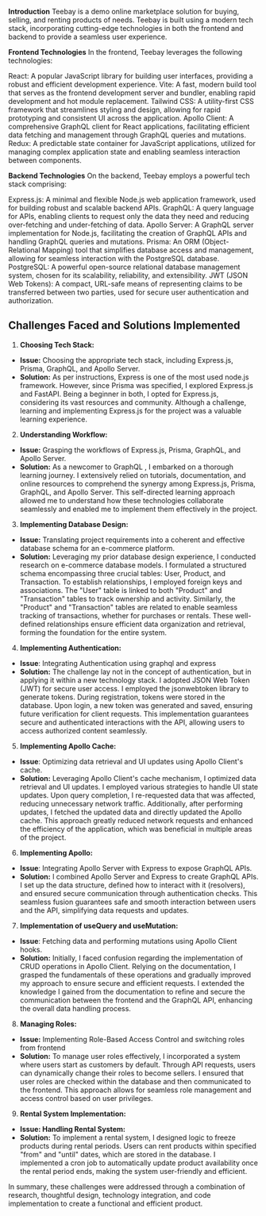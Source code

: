 **Introduction**
Teebay is a demo online marketplace solution for buying, selling, and renting products of needs. Teebay is built using a modern tech stack, incorporating cutting-edge technologies in both the frontend and backend to provide a seamless user experience.

**Frontend Technologies**
In the frontend, Teebay leverages the following technologies:

React: A popular JavaScript library for building user interfaces, providing a robust and efficient development experience.
Vite: A fast, modern build tool that serves as the frontend development server and bundler, enabling rapid development and hot module replacement.
Tailwind CSS: A utility-first CSS framework that streamlines styling and design, allowing for rapid prototyping and consistent UI across the application.
Apollo Client: A comprehensive GraphQL client for React applications, facilitating efficient data fetching and management through GraphQL queries and mutations.
Redux: A predictable state container for JavaScript applications, utilized for managing complex application state and enabling seamless interaction between components.

**Backend Technologies**
On the backend, Teebay employs a powerful tech stack comprising:

Express.js: A minimal and flexible Node.js web application framework, used for building robust and scalable backend APIs.
GraphQL: A query language for APIs, enabling clients to request only the data they need and reducing over-fetching and under-fetching of data.
Apollo Server: A GraphQL server implementation for Node.js, facilitating the creation of GraphQL APIs and handling GraphQL queries and mutations.
Prisma: An ORM (Object-Relational Mapping) tool that simplifies database access and management, allowing for seamless interaction with the PostgreSQL database.
PostgreSQL: A powerful open-source relational database management system, chosen for its scalability, reliability, and extensibility.
JWT (JSON Web Tokens): A compact, URL-safe means of representing claims to be transferred between two parties, used for secure user authentication and authorization.

## Challenges Faced and Solutions Implemented

1.  **Choosing Tech Stack:**

- **Issue:** Choosing the appropriate tech stack, including Express.js, Prisma, GraphQL, and Apollo Server.
- **Solution:** As per instructions, Express is one of the most used node.js framework. However, since Prisma was specified, I explored Express.js and FastAPI. Being a beginner in both, I opted for Express.js, considering its vast resources and community. Although a challenge, learning and implementing Express.js for the project was a valuable learning experience.

2.  **Understanding Workflow:**

- **Issue:** Grasping the workflows of Express.js, Prisma, GraphQL, and Apollo Server.
- **Solution:** As a newcomer to GraphQL , I embarked on a thorough learning journey. I extensively relied on tutorials, documentation, and online resources to comprehend the synergy among Express.js, Prisma, GraphQL, and Apollo Server. This self-directed learning approach allowed me to understand how these technologies collaborate seamlessly and enabled me to implement them effectively in the project.

3.  **Implementing Database Design:**

- **Issue:** Translating project requirements into a coherent and effective database schema for an e-commerce platform.
- **Solution:** Leveraging my prior database design experience, I conducted research on e-commerce database models. I formulated a structured schema encompassing three crucial tables: User, Product, and Transaction. To establish relationships, I employed foreign keys and associations. The "User" table is linked to both "Product" and "Transaction" tables to track ownership and activity. Similarly, the "Product" and "Transaction" tables are related to enable seamless tracking of transactions, whether for purchases or rentals. These well-defined relationships ensure efficient data organization and retrieval, forming the foundation for the entire system.

4.  **Implementing Authentication:**

- **Issue**: Integrating Authentication using graphql and express
- **Solution:** The challenge lay not in the concept of authentication, but in applying it within a new technology stack. I adopted JSON Web Token (JWT) for secure user access. I employed the jsonwebtoken library to generate tokens. During registration, tokens were stored in the database. Upon login, a new token was generated and saved, ensuring future verification for client requests. This implementation guarantees secure and authenticated interactions with the API, allowing users to access authorized content seamlessly.

5.  **Implementing Apollo Cache:**

- **Issue**: Optimizing data retrieval and UI updates using Apollo Client's cache.
- **Solution:** Leveraging Apollo Client's cache mechanism, I optimized data retrieval and UI updates. I employed various strategies to handle UI state updates. Upon query completion, I re-requested data that was affected, reducing unnecessary network traffic. Additionally, after performing updates, I fetched the updated data and directly updated the Apollo cache. This approach greatly reduced network requests and enhanced the efficiency of the application, which was beneficial in multiple areas of the project.

6.  **Implementing Apollo:**

- **Issue**: Integrating Apollo Server with Express to expose GraphQL APIs.
- **Solution:** I combined Apollo Server and Express to create GraphQL APIs. I set up the data structure, defined how to interact with it (resolvers), and ensured secure communication through authentication checks. This seamless fusion guarantees safe and smooth interaction between users and the API, simplifying data requests and updates.

7.  **Implementation of useQuery and useMutation:**

- **Issue**: Fetching data and performing mutations using Apollo Client hooks.
- **Solution:** Initially, I faced confusion regarding the implementation of CRUD operations in Apollo Client. Relying on the documentation, I grasped the fundamentals of these operations and gradually improved my approach to ensure secure and efficient requests. I extended the knowledge I gained from the documentation to refine and secure the communication between the frontend and the GraphQL API, enhancing the overall data handling process.

8.  **Managing Roles:**

- **Issue:** Implementing Role-Based Access Control and switching roles from frontend
- **Solution:** To manage user roles effectively, I incorporated a system where users start as customers by default. Through API requests, users can dynamically change their roles to become sellers. I ensured that user roles are checked within the database and then communicated to the frontend. This approach allows for seamless role management and access control based on user privileges.

9.  **Rental System Implementation:**

- **Issue: Handling Rental System:**
- **Solution:** To implement a rental system, I designed logic to freeze products during rental periods. Users can rent products within specified "from" and "until" dates, which are stored in the database. I implemented a cron job to automatically update product availability once the rental period ends, making the system user-friendly and efficient.

In summary, these challenges were addressed through a combination of research, thoughtful design, technology integration, and code implementation to create a functional and efficient product.
